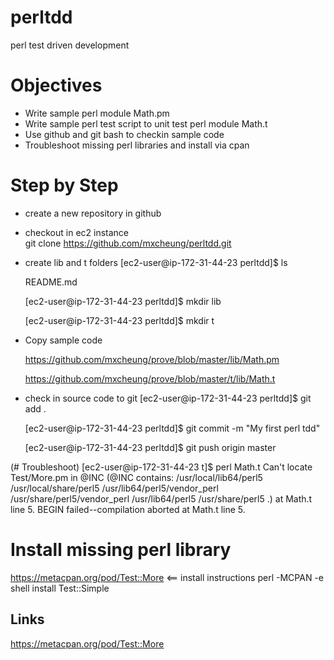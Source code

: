# perltdd
perl test driven development


# Objectives
- Write sample perl module Math.pm
- Write sample perl test script to unit test perl module Math.t
- Use github and git bash to checkin sample code
- Troubleshoot missing perl libraries and install via cpan

# Step by Step
 - create a new repository in github
 -  checkout  in ec2 instance  
       git clone  https://github.com/mxcheung/perltdd.git
 - create lib and t folders
    [ec2-user@ip-172-31-44-23 perltdd]$ ls
    
    README.md
    
    [ec2-user@ip-172-31-44-23 perltdd]$ mkdir lib
    
    [ec2-user@ip-172-31-44-23 perltdd]$ mkdir t
       
  - Copy sample code
     
      https://github.com/mxcheung/prove/blob/master/lib/Math.pm
      
      https://github.com/mxcheung/prove/blob/master/t/lib/Math.t
      
   - check in source code to git
      [ec2-user@ip-172-31-44-23 perltdd]$ git add .
      
       [ec2-user@ip-172-31-44-23 perltdd]$ git commit -m "My first perl tdd"

      [ec2-user@ip-172-31-44-23 perltdd]$ git push origin master

(# Troubleshoot)
[ec2-user@ip-172-31-44-23 t]$ perl Math.t
Can't locate Test/More.pm in @INC (@INC contains: /usr/local/lib64/perl5 /usr/local/share/perl5 /usr/lib64/perl5/vendor_perl /usr/share/perl5/vendor_perl /usr/lib64/perl5 /usr/share/perl5 .) at Math.t line 5.
BEGIN failed--compilation aborted at Math.t line 5.

# Install missing perl library
https://metacpan.org/pod/Test::More  <== install instructions
       perl -MCPAN -e shell
       install Test::Simple
                    
## Links
https://metacpan.org/pod/Test::More
